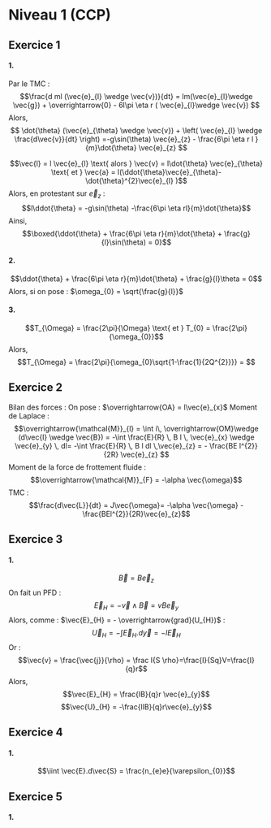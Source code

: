 # Niveau 1 (CCP)
## Exercice 1
#### 1.
Par le TMC : 
$$\frac{d ml (\vec{e}_{l} \wedge \vec{v})}{dt} = lm(\vec{e}_{l}\wedge \vec{g}) + \overrightarrow{0} - 6l\pi \eta r ( \vec{e}_{l}\wedge \vec{v}) $$
Alors,
$$ \dot{\theta} (\vec{e}_{\theta} \wedge \vec{v}) +  \left( \vec{e}_{l} \wedge \frac{d\vec{v}}{dt} \right) =-g\sin(\theta) \vec{e}_{z} - \frac{6\pi \eta r l }{m}\dot{\theta} \vec{e}_{z} $$

$$\vec{l} = l \vec{e}_{l} \text{ alors } \vec{v} = l\dot{\theta} \vec{e}_{\theta} \text{ et } \vec{a} = l(\ddot{\theta}\vec{e}_{\theta}- \dot{\theta}^{2}\vec{e}_{l} )$$
Alors, en protestant sur $\vec{e}_{z}$ : 
$$l\ddot{\theta} = -g\sin(\theta) -\frac{6\pi \eta rl}{m}\dot{\theta}$$
Ainsi, 
$$\boxed{\ddot{\theta} + \frac{6\pi \eta r}{m}\dot{\theta} + \frac{g}{l}\sin(\theta) = 0}$$

#### 2.
$$\ddot{\theta} + \frac{6\pi \eta r}{m}\dot{\theta} + \frac{g}{l}\theta = 0$$
Alors, si on pose : $\omega_{0} = \sqrt{\frac{g}{l}}$

#### 3.
$$T_{\Omega} = \frac{2\pi}{\Omega} \text{ et } T_{0} = \frac{2\pi}{\omega_{0}}$$
Alors, 
$$T_{\Omega} = \frac{2\pi}{\omega_{0}\sqrt{1-\frac{1}{2Q^{2}}}} = $$

## Exercice 2
Bilan des forces : 
On pose : $\overrightarrow{OA} = l\vec{e}_{x}$
Moment de Laplace : 
$$\overrightarrow{\mathcal{M}}_{l} = \int i\, \overrightarrow{OM}\wedge (d\vec{l} \wedge \vec{B}) = -\int \frac{E}{R} \, B l \, \vec{e}_{x} \wedge \vec{e}_{y} \, dl= -\int \frac{E}{R} \, B l dl \,\vec{e}_{z} = - \frac{BE l^{2}}{2R} \vec{e}_{z} $$
Moment de la force de frottement fluide : 
$$\overrightarrow{\mathcal{M}}_{F} = -\alpha \vec{\omega}$$
TMC : 
$$\frac{d\vec{L}}{dt} = J\vec{\omega}= -\alpha \vec{\omega} -\frac{BEl^{2}}{2R}\vec{e}_{z}$$

## Exercice 3
#### 1.
$$\vec{B} = B \vec{e}_{z}$$
On fait un PFD : 
$$\vec{E}_{H} = - \vec{v} \wedge \vec{B} = vB\vec{e}_{y}$$
Alors, comme : $\vec{E}_{H} = - \overrightarrow{grad}(U_{H})$ : 
$$\vec{U}_{H} = -\int \vec{E}_{H}.d\vec{y} = -l \vec{E}_{H} $$
Or :
$$\vec{v} = \frac{\vec{j}}{\rho} = \frac I{S \rho}=\frac{I}{Sq}V=\frac{I}{q}r$$
Alors, 
$$\vec{E}_{H} = \frac{IB}{q}r \vec{e}_{y}$$
$$\vec{U}_{H} = -\frac{lIB}{q}r\vec{e}_{y}$$

## Exercice 4
#### 1.

$$\iint \vec{E}.d\vec{S} = \frac{n_{e}e}{\varepsilon_{0}}$$

## Exercice 5
#### 1.
